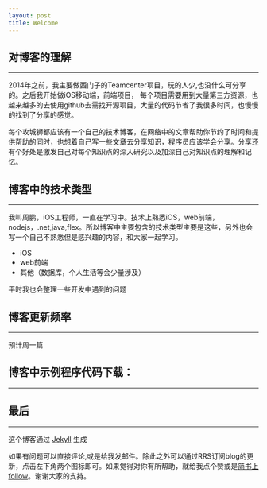 ```yaml
---
layout: post
title: Welcome
---
```


## 对博客的理解
----

2014年之前，我主要做西门子的Teamcenter项目，玩的人少,也没什么可分享的。之后我开始做iOS移动端，前端项目，
每个项目需要用到大量第三方资源，也越来越多的去使用github去需找开源项目，大量的代码节省了我很多时间，也慢慢的找到了分享的感觉。

每个攻城狮都应该有一个自己的技术博客，在网络中的文章帮助你节约了时间和提供帮助的同时，也想着自己写一些文章去分享知识，程序员应该学会分享。分享还有个好处是激发自己对每个知识点的深入研究以及加深自己对知识点的理解和记忆。


## 博客中的技术类型
---

我叫周鹏，iOS工程师，一直在学习中。技术上熟悉iOS，web前端，nodejs，.net,java,flex。所以博客中主要包含的技术类型主要是这些，另外也会写一个自己不熟悉但是感兴趣的内容，和大家一起学习。

-   iOS 
-	web前端
-   其他（数据库，个人生活等会少量涉及）

平时我也会整理一些开发中遇到的问题


## 博客更新频率
---

预计周一篇


## 博客中示例程序代码下载：
---


## 最后
---

这个博客通过 [Jekyll](http://jekyllrb.com/) 生成


如果有问题可以直接评论,或是给我发邮件。除此之外可以通过RRS订阅blog的更新，点击左下角两个图标即可。如果觉得对你有所帮助，就给我点个赞或是[简书上follow](http://www.jianshu.com/users/71d066cb8deb/latest_articles)。谢谢大家的支持。